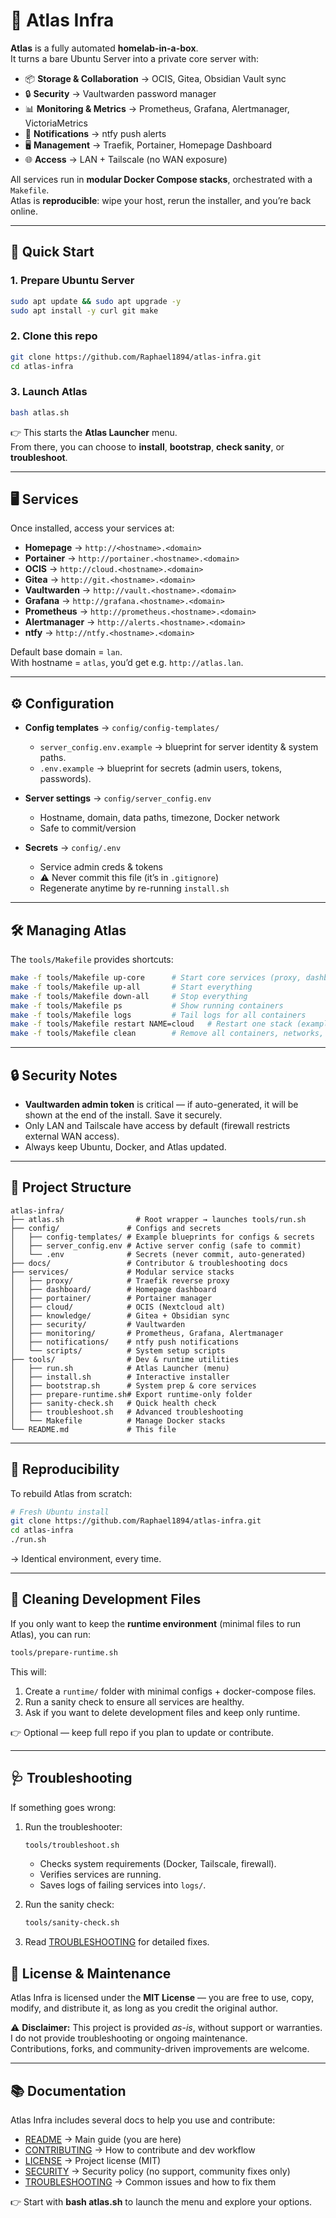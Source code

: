 # 🌌 Atlas Infra

**Atlas** is a fully automated **homelab-in-a-box**.  
It turns a bare Ubuntu Server into a private core server with:

- 📦 **Storage & Collaboration** → OCIS, Gitea, Obsidian Vault sync  
- 🔒 **Security** → Vaultwarden password manager  
- 📊 **Monitoring & Metrics** → Prometheus, Grafana, Alertmanager, VictoriaMetrics  
- 📣 **Notifications** → ntfy push alerts  
- 🖥️ **Management** → Traefik, Portainer, Homepage Dashboard  
- 🌐 **Access** → LAN + Tailscale (no WAN exposure)  

All services run in **modular Docker Compose stacks**, orchestrated with a `Makefile`.  
Atlas is **reproducible**: wipe your host, rerun the installer, and you’re back online.  

---

## 🚀 Quick Start

### 1. Prepare Ubuntu Server
```bash
sudo apt update && sudo apt upgrade -y
sudo apt install -y curl git make
```

### 2. Clone this repo
```bash
git clone https://github.com/Raphael1894/atlas-infra.git
cd atlas-infra
```

### 3. Launch Atlas
```bash
bash atlas.sh
```

👉 This starts the **Atlas Launcher** menu.  
From there, you can choose to **install**, **bootstrap**, **check sanity**, or **troubleshoot**.  

---

## 🖥️ Services

Once installed, access your services at:

- **Homepage** → `http://<hostname>.<domain>`  
- **Portainer** → `http://portainer.<hostname>.<domain>`  
- **OCIS** → `http://cloud.<hostname>.<domain>`  
- **Gitea** → `http://git.<hostname>.<domain>`  
- **Vaultwarden** → `http://vault.<hostname>.<domain>`  
- **Grafana** → `http://grafana.<hostname>.<domain>`  
- **Prometheus** → `http://prometheus.<hostname>.<domain>`  
- **Alertmanager** → `http://alerts.<hostname>.<domain>`  
- **ntfy** → `http://ntfy.<hostname>.<domain>`  

Default base domain = `lan`.  
With hostname = `atlas`, you’d get e.g. `http://atlas.lan`.  

---

## ⚙️ Configuration

- **Config templates** → `config/config-templates/`
  - `server_config.env.example` → blueprint for server identity & system paths.  
  - `.env.example` → blueprint for secrets (admin users, tokens, passwords).  

- **Server settings** → `config/server_config.env`  
  - Hostname, domain, data paths, timezone, Docker network  
  - Safe to commit/version  

- **Secrets** → `config/.env`  
  - Service admin creds & tokens  
  - ⚠️ Never commit this file (it’s in `.gitignore`)  
  - Regenerate anytime by re-running `install.sh`  

---

## 🛠 Managing Atlas

The `tools/Makefile` provides shortcuts:

```bash
make -f tools/Makefile up-core      # Start core services (proxy, dashboard, portainer)
make -f tools/Makefile up-all       # Start everything
make -f tools/Makefile down-all     # Stop everything
make -f tools/Makefile ps           # Show running containers
make -f tools/Makefile logs         # Tail logs for all containers
make -f tools/Makefile restart NAME=cloud   # Restart one stack (example: cloud)
make -f tools/Makefile clean        # Remove all containers, networks, and volumes
```

---

## 🔒 Security Notes

- **Vaultwarden admin token** is critical — if auto-generated, it will be shown at the end of the install. Save it securely.  
- Only LAN and Tailscale have access by default (firewall restricts external WAN access).  
- Always keep Ubuntu, Docker, and Atlas updated.  

---

## 📂 Project Structure

```
atlas-infra/
├── atlas.sh                # Root wrapper → launches tools/run.sh
├── config/               # Configs and secrets
│   ├── config-templates/ # Example blueprints for configs & secrets
│   ├── server_config.env # Active server config (safe to commit)
│   └── .env              # Secrets (never commit, auto-generated)
├── docs/                 # Contributor & troubleshooting docs
├── services/             # Modular service stacks
│   ├── proxy/            # Traefik reverse proxy
│   ├── dashboard/        # Homepage dashboard
│   ├── portainer/        # Portainer manager
│   ├── cloud/            # OCIS (Nextcloud alt)
│   ├── knowledge/        # Gitea + Obsidian sync
│   ├── security/         # Vaultwarden
│   ├── monitoring/       # Prometheus, Grafana, Alertmanager
│   ├── notifications/    # ntfy push notifications
│   └── scripts/          # System setup scripts
├── tools/                # Dev & runtime utilities
│   ├── run.sh            # Atlas Launcher (menu)
│   ├── install.sh        # Interactive installer
│   ├── bootstrap.sh      # System prep & core services
│   ├── prepare-runtime.sh# Export runtime-only folder
│   ├── sanity-check.sh   # Quick health check
│   ├── troubleshoot.sh   # Advanced troubleshooting
│   └── Makefile          # Manage Docker stacks
└── README.md             # This file
```

---

## 🧪 Reproducibility

To rebuild Atlas from scratch:

```bash
# Fresh Ubuntu install
git clone https://github.com/Raphael1894/atlas-infra.git
cd atlas-infra
./run.sh
```

→ Identical environment, every time.  

---

## 🧹 Cleaning Development Files

If you only want to keep the **runtime environment** (minimal files to run Atlas), you can run:

```bash
tools/prepare-runtime.sh
```

This will:

1. Create a `runtime/` folder with minimal configs + docker-compose files.  
2. Run a sanity check to ensure all services are healthy.  
3. Ask if you want to delete development files and keep only runtime.  

👉 Optional — keep full repo if you plan to update or contribute.

---

## 🩺 Troubleshooting

If something goes wrong:

1. Run the troubleshooter:
   ```bash
   tools/troubleshoot.sh
   ```
   - Checks system requirements (Docker, Tailscale, firewall).  
   - Verifies services are running.  
   - Saves logs of failing services into `logs/`.  

2. Run the sanity check:
   ```bash
   tools/sanity-check.sh
   ```

3. Read [TROUBLESHOOTING](./docs/TROUBLESHOOTING.md) for detailed fixes. 



## 📜 License & Maintenance

Atlas Infra is licensed under the **MIT License** — you are free to use, copy, modify, and distribute it, as long as you credit the original author.  

⚠️ **Disclaimer:** This project is provided *as-is*, without support or warranties.  
I do not provide troubleshooting or ongoing maintenance.  
Contributions, forks, and community-driven improvements are welcome.  

---

## 📚 Documentation

Atlas Infra includes several docs to help you use and contribute:

- [README](./README.md) → Main guide (you are here)  
- [CONTRIBUTING](./docs/CONTRIBUTING.md) → How to contribute and dev workflow  
- [LICENSE](./docs/LICENSE.md) → Project license (MIT)  
- [SECURITY](./docs/SECURITY.md) → Security policy (no support, community fixes only)  
- [TROUBLESHOOTING](./docs/TROUBLESHOOTING.md) → Common issues and how to fix them  

👉 Start with **bash atlas.sh** to launch the menu and explore your options.

